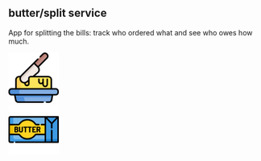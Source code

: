 <span>

  ## butter/split service
  App for splitting the bills: track who ordered what and see who owes how much.
</span>

<img src="static/images/butter-knife-icon.png" alt="butter/split logo" width="100" height="100">
<br>
<img src="static/images/butter.png" alt="butter icon" width="100" height="100">

